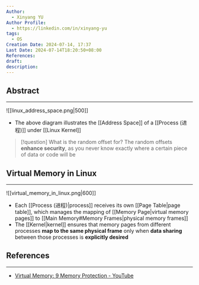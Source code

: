 ```yaml
---
Author:
  - Xinyang YU
Author Profile:
  - https://linkedin.com/in/xinyang-yu
tags:
  - OS
Creation Date: 2024-07-14, 17:37
Last Date: 2024-07-14T18:20:50+08:00
References: 
draft: 
description: 
---
```

## Abstract
---
![[linux_address_space.png|500]]

- The above diagram illustrates the [[Address Space]] of a [[Process (进程)]] under [[Linux Kernel]]

>[!question] What is the random offset for?
> The random offsets **enhance security**, as you never know exactly where a certain piece of data or code will be


## Virtual Memory in Linux
---
![[virtual_memory_in_linux.png|600]]

- Each [[Process (进程)|process]] receives its own [[Page Table|page table]], which manages the mapping of [[Memory Page|virtual memory pages]] to [[Main Memory#Memory Frames|physical memory frames]]
- The [[Kernel|kernel]] ensures that memory pages from different processes **map to the same physical frame** only when **data sharing** between those processes is **explicitly desired**


## References
---
- [Virtual Memory: 9 Memory Protection - YouTube](https://youtu.be/uDzXXnNy544?si=kxZ7_3_-nJirERTK)